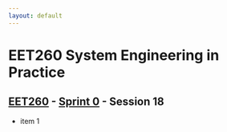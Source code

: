 ```yaml
---
layout: default
---
```


# EET260 System Engineering in Practice

## [EET260](../../) - [Sprint 0](../) - Session 18

- item 1
